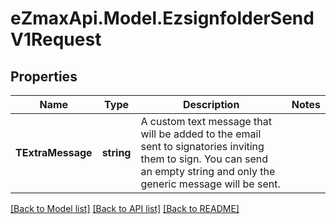 
# eZmaxApi.Model.EzsignfolderSendV1Request

## Properties

Name | Type | Description | Notes
------------ | ------------- | ------------- | -------------
**TExtraMessage** | **string** | A custom text message that will be added to the email sent to signatories inviting them to sign.  You can send an empty string and only the generic message will be sent. | 

[[Back to Model list]](../README.md#documentation-for-models)
[[Back to API list]](../README.md#documentation-for-api-endpoints)
[[Back to README]](../README.md)

